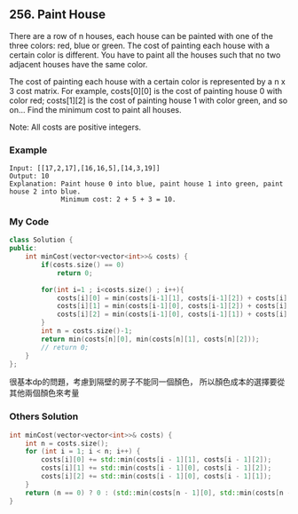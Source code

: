 ## 256. Paint House

There are a row of n houses, each house can be painted with one of the three colors: red, blue or green. The cost of painting each house with a certain color is different. You have to paint all the houses such that no two adjacent houses have the same color.

The cost of painting each house with a certain color is represented by a n x 3 cost matrix. For example, costs[0][0] is the cost of painting house 0 with color red; costs[1][2] is the cost of painting house 1 with color green, and so on... Find the minimum cost to paint all houses.

Note:
All costs are positive integers.



### Example
```
Input: [[17,2,17],[16,16,5],[14,3,19]]
Output: 10
Explanation: Paint house 0 into blue, paint house 1 into green, paint house 2 into blue. 
             Minimum cost: 2 + 5 + 3 = 10.

```

### My Code
```c++
class Solution {
public:
    int minCost(vector<vector<int>>& costs) {
        if(costs.size() == 0)
            return 0;
        
        for(int i=1 ; i<costs.size() ; i++){
            costs[i][0] = min(costs[i-1][1], costs[i-1][2]) + costs[i][0];
            costs[i][1] = min(costs[i-1][0], costs[i-1][2]) + costs[i][1];
            costs[i][2] = min(costs[i-1][0], costs[i-1][1]) + costs[i][2];
        }
        int n = costs.size()-1;
        return min(costs[n][0], min(costs[n][1], costs[n][2]));
        // return 0;
    }
};
```
很基本dp的問題，考慮到隔壁的房子不能同一個顏色，
所以顏色成本的選擇要從其他兩個顏色來考量 


### Others Solution
```c++
int minCost(vector<vector<int>>& costs) {
    int n = costs.size();
    for (int i = 1; i < n; i++) {
        costs[i][0] += std::min(costs[i - 1][1], costs[i - 1][2]);
        costs[i][1] += std::min(costs[i - 1][0], costs[i - 1][2]);
        costs[i][2] += std::min(costs[i - 1][0], costs[i - 1][1]);
    }
    return (n == 0) ? 0 : (std::min(costs[n - 1][0], std::min(costs[n - 1][1], costs[n - 1][2])));
}
```

